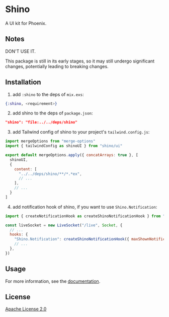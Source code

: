 # Shino

A UI kit for Phoenix.

## Notes

DON'T USE IT.

This package is still in its early stages, so it may still undergo significant changes, potentially leading to breaking changes.

## Installation

1. add `:shino` to the deps of `mix.exs`:

```elixir
{:shino, <requirement>}
```

2. add shino to the deps of `package.json`:

```json
"shino": "file:../../deps/shino"
```

3. add Tailwind config of shino to your project's `tailwind.config.js`:

```javascript
import mergeOptions from "merge-options"
import { tailwindConfig as shinoUI } from "shino/ui"

export default mergeOptions.apply({ concatArrays: true }, [
  shinoUI,
  {
    content: [
      "../../deps/shino/**/*.*ex",
      // ...
    ],
    // ...
  }
]
```

4. add notification hook of shino, if you want to use `Shino.Notification`:

```javascript
import { createNotificationHook as createShinoNotificationHook } from "shino/notification"

const liveSocket = new LiveSocket("/live", Socket, {
  // ...
  hooks: {
    "Shino.Notification": createShinoNotificationHook({ maxShownNotifications: 3 }),
    // ...
  },
})
```

## Usage

For more information, see the [documentation](https://hexdocs.pm/shino).

## License

[Apache License 2.0](https://www.apache.org/licenses/LICENSE-2.0)
